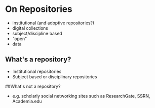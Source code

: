 # On Repositories

- institutional (and adoptive repositories?)
- digital collections
- subject/discipline based
- "open"
- data

## What's a repository?
- Institutional repositories
- Subject based or disciplinary repositories

##What's not a repository? 
- e.g. scholarly social networking sites such as ResearchGate, SSRN, Academia.edu





